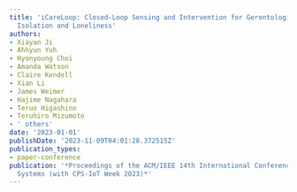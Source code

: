 ```yaml
---
title: 'iCareLoop: Closed-Loop Sensing and Intervention for Gerontological Social
  Isolation and Loneliness'
authors:
- Xiayan Ji
- Ahhyun Yuh
- Hyonyoung Choi
- Amanda Watson
- Claire Kendell
- Xian Li
- James Weimer
- Hajime Nagahara
- Teruo Higashino
- Teruhiro Mizumoto
- ' others'
date: '2023-01-01'
publishDate: '2023-11-09T04:01:28.372515Z'
publication_types:
- paper-conference
publication: '*Proceedings of the ACM/IEEE 14th International Conference on Cyber-Physical
  Systems (with CPS-IoT Week 2023)*'
---
```

